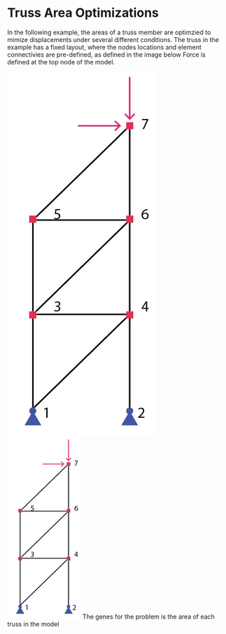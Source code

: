 Truss Area Optimizations
===================

In the following example, the areas of a truss member are optimzied to mimize displacements under several different conditions.
The truss in the example has a fixed layout, where the nodes locations and element connectivies are pre-defined, as defined in the image below
Force is defined at the top node of the model.

![Truss Summary](Truss-Diagram.jpeg "Title")
<img src="https://github.com/cslotboom/Naturalize/blob/main/examples/Structural%20Engineering%20Examples/Ex2%20-%20OpenSees%20Optimization%20of%20a%20Truss/Ex2.1%20-%20Truss%20Areas/Truss-Diagram.jpeg" alt="alt text" width=168 height=416>
The genes for the problem is the area of each truss in the model


